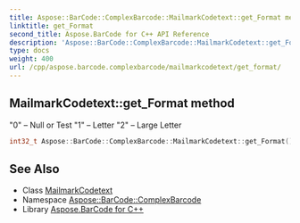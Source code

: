 ```yaml
---
title: Aspose::BarCode::ComplexBarcode::MailmarkCodetext::get_Format method
linktitle: get_Format
second_title: Aspose.BarCode for C++ API Reference
description: 'Aspose::BarCode::ComplexBarcode::MailmarkCodetext::get_Format method. "0" – Null or Test "1" – Letter "2" – Large Letter in C++.'
type: docs
weight: 400
url: /cpp/aspose.barcode.complexbarcode/mailmarkcodetext/get_format/
---
```

## MailmarkCodetext::get_Format method


"0" – Null or Test "1" – Letter "2" – Large Letter

```cpp
int32_t Aspose::BarCode::ComplexBarcode::MailmarkCodetext::get_Format() const
```

## See Also

* Class [MailmarkCodetext](../)
* Namespace [Aspose::BarCode::ComplexBarcode](../../)
* Library [Aspose.BarCode for C++](../../../)
